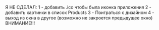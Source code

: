 Я НЕ СДЕЛАЛ:
1 - добавить .ico чтобы была иконка приложения
2 - добавить картинки в список Products
3 - Поиграться с дизайном
4 - выход из окна в другое (возможно не закроется предыдущее окно) ВНИМАНИЕ!!!

